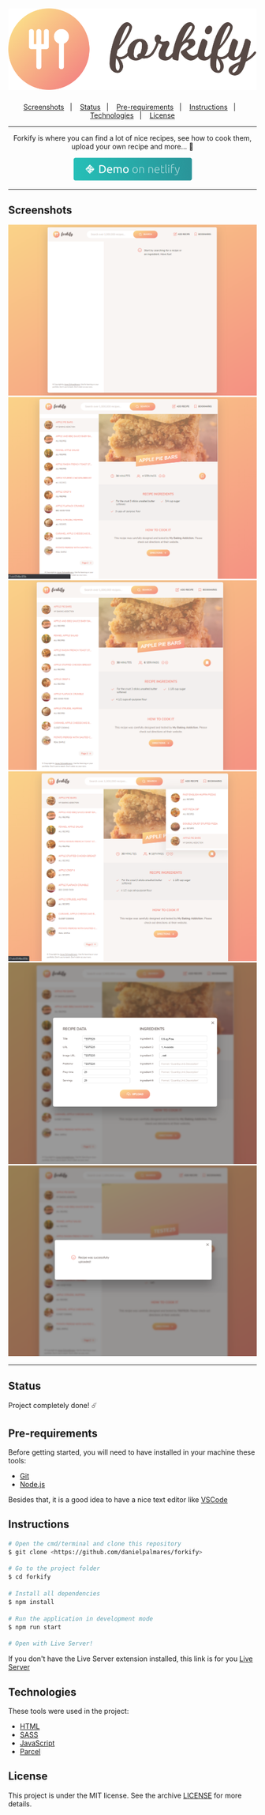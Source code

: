 <h1 align="center">
  <img alt="Forkify" title="Forkify" src="https://github.com/danielpalmares/forkify/blob/main/src/img/logo.png" />
</h1>

<p align="center">
  <a href="#screenshots">Screenshots</a>&nbsp;&nbsp;&nbsp;|&nbsp;&nbsp;&nbsp;
  <a href="#status">Status</a>&nbsp;&nbsp;&nbsp;|&nbsp;&nbsp;&nbsp;
  <a href="#pre-requirements">Pre-requirements</a>&nbsp;&nbsp;&nbsp;|&nbsp;&nbsp;&nbsp;
  <a href="#instructions">Instructions</a>&nbsp;&nbsp;&nbsp;|&nbsp;&nbsp;&nbsp;
  <a href="#technologies">Technologies</a>&nbsp;&nbsp;&nbsp;|&nbsp;&nbsp;&nbsp;
  <a href="#license">License</a>
</p>

---

<p align="center">
  Forkify is where you can find a lot of nice recipes, see how to cook them, upload your own recipe and more... 🥘
</p>

<p align="center">
  <a href="https://dann-forkify.netlify.app/" target="_blank">
    <img alt="Demo on Netlify" src="https://github.com/danielpalmares/omnifood/blob/master/.github/demo-on-netlify.png">
  </a>
</p>

---

## Screenshots

![Forkify](https://github.com/danielpalmares/forkify/blob/main/.github/forkify-1.png)
![Forkify](https://github.com/danielpalmares/forkify/blob/main/.github/forkify-2.png)
![Forkify](https://github.com/danielpalmares/forkify/blob/main/.github/forkify-3.png)
![Forkify](https://github.com/danielpalmares/forkify/blob/main/.github/forkify-4.png)
![Forkify](https://github.com/danielpalmares/forkify/blob/main/.github/forkify-5.png)
![Forkify](https://github.com/danielpalmares/forkify/blob/main/.github/forkify-6.png)

---

## Status

Project completely done! ☄️

## Pre-requirements

Before getting started, you will need to have installed in your machine these tools: 

- [Git](https://git-scm.com)
- [Node.js](https://nodejs.org/en/)

Besides that, it is a good idea to have a nice text editor like [VSCode](https://code.visualstudio.com/)

## Instructions

```bash
# Open the cmd/terminal and clone this repository
$ git clone <https://github.com/danielpalmares/forkify>

# Go to the project folder
$ cd forkify

# Install all dependencies
$ npm install

# Run the application in development mode
$ npm run start

# Open with Live Server!
```

If you don't have the Live Server extension installed, this link is for you [Live Server](https://marketplace.visualstudio.com/items?itemName=ritwickdey.LiveServer)

## Technologies

These tools were used in the project:

- [HTML](https://developer.mozilla.org/pt-BR/docs/Web/HTML)
- [SASS](https://sass-lang.com/)
- [JavaScript](https://jquery.com/)
- [Parcel](https://parceljs.org/)

## License

This project is under the MIT license. See the archive [LICENSE](https://github.com/danielpalmares/omnifood/blob/master/LICENSE) for more details.
